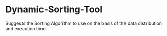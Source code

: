 # Dynamic-Sorting-Tool
Suggests the Sorting Algorithm to use on the basis of the data distribution and execution time. 
